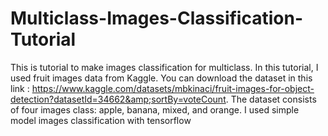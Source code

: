 # Multiclass-Images-Classification-Tutorial
This is tutorial to make images classification for multiclass. In this tutorial, I used fruit images data from Kaggle. You can download the dataset in this link : https://www.kaggle.com/datasets/mbkinaci/fruit-images-for-object-detection?datasetId=34662&amp;sortBy=voteCount. The dataset consists of four images class: apple, banana, mixed, and orange. I used simple model images classification with tensorflow
